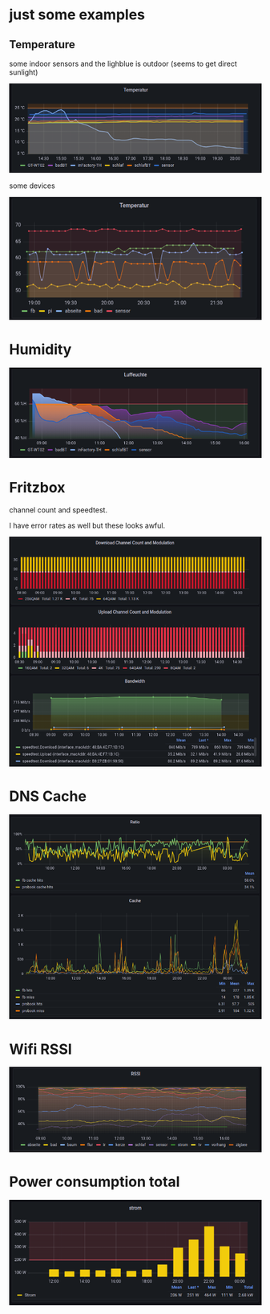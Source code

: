 # just some examples

## Temperature

some indoor sensors and the lighblue is outdoor (seems to get direct sunlight)

![Temperature](./DB_Temp.png?raw=true "Temperature")

some devices

![Temperature](DB_DeviceTemp.png?raw=true)

# Humidity

![Humidity](DB_Humi.png?raw=true)

# Fritzbox

channel count and speedtest.

I have error rates as well but these looks awful.

![Channels](DB_BW.png?raw=true)

# DNS Cache

![DNS Cache](DB_DNS.png?raw=true)

# Wifi RSSI

![RSSI](DB_RSSI.png?raw=true)

# Power consumption total

![Power](DB_Strom.png?raw=true)

